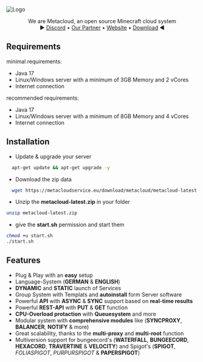 
![Logo](https://i.ibb.co/0XX0JTh/banner.png)



<p>
  <p align="center">
   We are Metacloud, an open source Minecraft cloud system
    <br>
    ► <a href="https://discord.com/invite/4kKEcaP9WC">Discord</a>
    •
    <a href="https://invis-cloud.de">Our Partner</a>
    •
    <a href="https://metacloudservice.eu">Website</a>
    •
    <a href="https://metacloudservice.eu/download/metacloud/metacloud-latest.zip">Download</a>
     ◄
  </p>
</p>

## Requirements
minimal requirements: 
 * Java 17
 * Linux/Windows server with a minimum of 3GB Memory and 2 vCores
 * Internet connection
 
 
 recommended requirements: 
 * Java 17
 * Linux/Windows server with a minimum of 8GB Memory and 4 vCores
 * Internet connection

## Installation

+ Update & upgrade your server
```bash
  apt-get update && apt-get upgrade -y
```
+ Download the zip data
```bash
  wget https://metacloudservice.eu/download/metacloud/metacloud-latest.zip
```
 + Unzip the **metacloud-latest.zip** in your folder
```bash
unzip metacloud-latest.zip
```
 + give the **start.sh** permission and start them
```bash
chmod +u start.sh
./start.sh
```
    

## Features

- Plug & Play with an **easy** setup
- Language-System (**GERMAN** & **ENGLISH**)
- **DYNAMIC** and **STATIC** launch of Services
- Group System with Templats and **autoinstall** form Server software 
- Powerful **API** with **ASYNC** & **SYNC** support based on **real-time results**
- Powerful **REST-API** with **PUT** & **GET** function
- **CPU-Overload protaction** with **Queuesystem** and more 
- Modular system with **comprehensive modules** like (**SYNCPROXY**, **BALANCER**, **NOTIFY** & more)
- Great scalability, thanks to the **multi-proxy** and **multi-root** function
- Multiversion support for bungeecord's (**WATERFALL**, **BUNGEECORD**, **HEXACORD**, **TRAVERTINE** & **VELOCITY**) and Spigot's (**SPIGOT**, *FOLIASPIGOT*, *PURPURSPIGOT* & **PAPERSPIGOT**)

